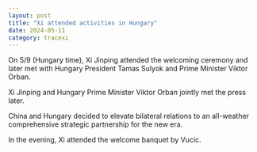 ```yaml
---
layout: post
title: "Xi attended activities in Hungary"
date: 2024-05-11
category: tracexi
---
```


On 5/9 (Hungary time), Xi Jinping attended the welcoming ceremony and later met with Hungary President Tamas Sulyok and Prime Minister Viktor Orban.

Xi Jinping and Hungary Prime Minister Viktor Orban jointly met the press later.

China and Hungary decided to elevate bilateral relations to an all-weather comprehensive strategic partnership for the new era.

In the evening, Xi attended the welcome banquet by Vucic.

